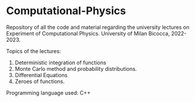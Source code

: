 # Computational-Physics
Repository of all the code and material regarding the university lectures on Experiment of Computational Physics. University of Milan Bicocca, 2022-2023.

Topics of the lectures:

1. Deterministic integration of functions
2. Monte Carlo method and probability distributions. 
3. Differential Equations
4. Zeroes of functions. 

Programming language used: C++